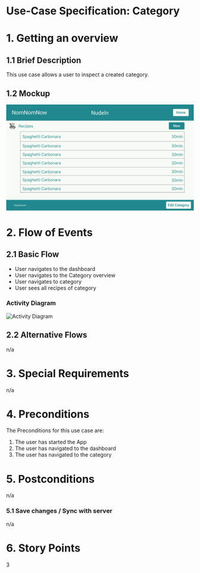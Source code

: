 # Use-Case Specification: Category

# 1. Getting an overview

## 1.1 Brief Description
This use case allows a user to inspect a created category. 

## 1.2 Mockup
![Mockup viewing a category](mockups/Kategorie.png)

# 2. Flow of Events

## 2.1 Basic Flow
- User navigates to the dashboard
- User navigates to the Category overview
- User navigates to category
- User sees all recipes of category

### Activity Diagram
![Activity Diagram](../activity_diagrams/UCD3_Session_Overview.png)

## 2.2 Alternative Flows
n/a

# 3. Special Requirements
n/a

# 4. Preconditions
The Preconditions for this use case are:
1. The user has started the App
2. The user has navigated to the dashboard
3. The user has navigated to the category

# 5. Postconditions
n/a

### 5.1 Save changes / Sync with server
n/a
# 6. Story Points
3